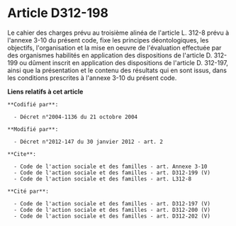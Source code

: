 # Article D312-198

Le cahier des charges prévu au troisième alinéa de l'article L. 312-8 prévu à l'annexe 3-10 du présent code, fixe les
principes déontologiques, les objectifs, l'organisation et la mise en oeuvre de l'évaluation effectuée par des organismes
habilités en application des dispositions de l'article D. 312-199 ou dûment inscrit en application des dispositions de
l'article D. 312-197, ainsi que la présentation et le contenu des résultats qui en sont issus, dans les conditions prescrites
à l'annexe 3-10 du présent code.

**Liens relatifs à cet article**

	**Codifié par**:

	  - Décret n°2004-1136 du 21 octobre 2004

	**Modifié par**:

	  - Décret n°2012-147 du 30 janvier 2012 - art. 2

	**Cite**:

	  - Code de l'action sociale et des familles - art. Annexe 3-10
	  - Code de l'action sociale et des familles - art. D312-199 (V)
	  - Code de l'action sociale et des familles - art. L312-8

	**Cité par**:

	  - Code de l'action sociale et des familles - art. D312-197 (V)
	  - Code de l'action sociale et des familles - art. D312-200 (V)
	  - Code de l'action sociale et des familles - art. D312-202 (V)
